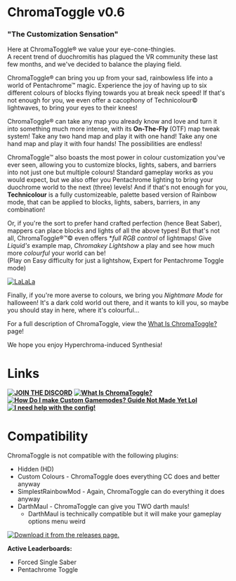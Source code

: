 # ChromaToggle v0.6
### "The Customization Sensation"

Here at ChromaToggle® we value your eye-cone-thingies.  
A recent trend of duochromitis has plagued the VR community these last few months, and we've decided to balance the playing field.  

ChromaToggle® can bring you up from your sad, rainbowless life into a world of Pentachrome™ magic.  Experience the joy of having up to six different colours of blocks flying towards you at break neck speed!  If that's not enough for you, we even offer a cacophony of Technicolour© lightwaves, to bring your eyes to their knees!

ChromaToggle® can take any map you already know and love and turn it into something much more intense, with its **On-The-Fly** (OTF) map tweak system!  Take any two hand map and play it with one hand!  Take any one hand map and play it with four hands!  The possibilities are endless!

ChromaToggle™ also boasts the most power in colour customization you've ever seen, allowing you to customize blocks, lights, sabers, and barriers into not just one but multiple colours!  Standard gameplay works as you would expect, but we also offer you Pentachrome lighting to bring your duochrome world to the next (three) levels!  And if that's not enough for you, **Technicolour** is a fully customizeable, palette based version of Rainbow mode, that can be applied to blocks, lights, sabers, barriers, in any combination!

Or, if you're the sort to prefer hand crafted perfection (hence Beat Saber), mappers can place blocks and lights of all the above types!  But that's not all, ChromaToggle®™© even offers **full RGB control* of lightmaps!  Give *Liquid's* example map, *Chromakey Lightshow* a play and see how much more *colourful* your world can be!  
(Play on Easy difficulty for just a lightshow, Expert for Pentachrome Toggle mode)  

[![LaLaLa](https://i.imgur.com/mIrrf39.png)](https://streamable.com/7ojl1)

Finally, if you're more averse to colours, we bring you *Nightmare Mode* for halloween!  It's a dark cold world out there, and it wants to kill you, so maybe you should stay in here, where it's colourful...

For a full description of ChromaToggle, view the [What Is ChromaToggle?](https://github.com/BinaryElement/ChromaToggle/blob/master/About.md) page!

We hope you enjoy Hyperchroma-induced Synthesia!  

# Links
**[![JOIN THE DISCORD](https://i.imgur.com/wJojyxW.png)](https://discord.gg/BBntx2e)**  **[![What Is ChromaToggle?](https://i.imgur.com/TKYOIyc.png)](https://github.com/BinaryElement/ChromaToggle/blob/master/About.md)**  
**[![~~How Do I make Custom Gamemodes?~~ Guide Not Made Yet Lol](https://i.imgur.com/4KsXuOX.png)](https://github.com/BinaryElement/ChromaToggle/edit/master/CustomGameModes.md)**  **[![I need help with the config!](https://i.imgur.com/GwLhcML.png)](https://github.com/BinaryElement/ChromaToggle/edit/master/UserPrefs.md)**  

# Compatibility
ChromaToggle is not compatible with the following plugins:
* Hidden (HD)
* Custom Colours - ChromaToggle does everything CC does and better anyway
* SimplestRainbowMod - Again, ChromaToggle can do everything it does anyway
* DarthMaul - ChromaToggle can give you TWO darth mauls!
  * DarthMaul is technically compatible but it will make your gameplay options menu weird

[![Download it from the releases page.](https://i.imgur.com/mOZWjh7.png)](https://github.com/BinaryElement/ChromaToggle/releases)

**Active Leaderboards:**
* Forced Single Saber
* Pentachrome Toggle
